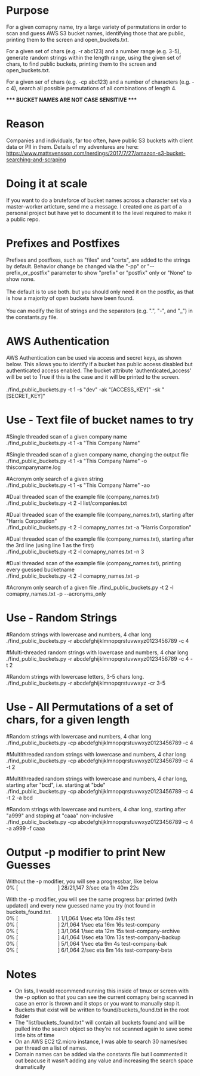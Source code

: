 # Purpose
For a given comapny name, try a large variety of permutations in order to scan and guess AWS S3 bucket names, identifying those that are public, printing them to the screen and open_buckets.txt.

For a given set of chars (e.g. -r abc123) and a number range (e.g. 3-5), generate random strings within the length range, using the given set of chars, to find public buckets, printing them to the screen and open_buckets.txt.

For a given ser of chars (e.g. -cp abc123) and a number of characters (e.g. -c 4), search all possible permutations of all combinations of length 4.

<b> *** BUCKET NAMES ARE NOT CASE SENSITIVE ***</b>

# Reason
Companies and individuals, far too often, have public S3 buckets with client data or PII in them.  Details of my adventures are here: https://www.mattsvensson.com/nerdings/2017/7/27/amazon-s3-bucket-searching-and-scraping

# Doing it at scale
If you want to do a bruteforce of bucket names across a character set via a master-worker articture, send me a message.  I created one as part of a personal project but have yet to document it to the level required to make it a public repo.

# Prefixes and Postfixes
Prefixes and postfixes, such as "files" and "certs", are added to the strings by default.  Behavior change be changed via the "-pp" or "--prefix_or_postfix" parameter to show "prefix" or "postfix" only or "None" to show none.<br><br>
The default is to use both. but you should only need it on the postfix, as that is how a majority of open buckets have been found.<br><br>
You can modify the list of strings and the separators (e.g. ".", "-", and "_") in the constants.py file.

# AWS Authentication
AWS Authentication can be used via access and secret keys, as shown below.  This allows you to identify if a bucket has public access disabled but authenticated access enabled.  The bucket attribute 'authenticated_access' will be set to True if this is the case and it will be printed to the screen.<br><br>
./find_public_buckets.py -t 1 -s "dev" -ak "[ACCESS_KEY]" -sk "[SECRET_KEY]"

# Use - Text file of bucket names to try

#Single threaded scan of a given company name<br>
./find_public_buckets.py -t 1 -s "This Company Name"

#Single threaded scan of a given company name, changing the output file<br>
./find_public_buckets.py -t 1 -s "This Company Name" -o thiscompanyname.log

#Acronym only search of a given string<br>
./find_public_buckets.py -t 1 -s "This Company Name" -ao

#Dual threaded scan of the example file (company_names.txt)<br>
./find_public_buckets.py -t 2 -l list/companies.txt

#Dual threaded scan of the example file (company_names.txt), starting after "Harris Corporation"<br>
./find_public_buckets.py -t 2 -l comapny_names.txt -a "Harris Corporation"

#Dual threaded scan of the example file (company_names.txt), starting after the 3rd line (using line 1 as the first)<br>
./find_public_buckets.py -t 2 -l comapny_names.txt -n 3

#Dual threaded scan of the example file (company_names.txt), printing every guessed bucketname <br>
./find_public_buckets.py -t 2 -l comapny_names.txt -p

#Acronym only search of a given file
./find_public_buckets.py -t 2 -l comapny_names.txt -p --acronyms_only

# Use - Random Strings
#Random strings with lowercase and numbers, 4 char long <br>
./find_public_buckets.py -r abcdefghijklmnopqrstuvwxyz0123456789 -c 4

#Multi-threaded random strings with lowercase and numbers, 4 char long <br>
./find_public_buckets.py -r abcdefghijklmnopqrstuvwxyz0123456789 -c 4 -t 2

#Random strings with lowercase letters, 3-5 chars long. <br>
./find_public_buckets.py -r abcdefghijklmnopqrstuvwxyz -cr 3-5

# Use - All Permutations of a set of chars, for a given length
#Random strings with lowercase and numbers, 4 char long <br>
./find_public_buckets.py -cp abcdefghijklmnopqrstuvwxyz0123456789 -c 4

#Multithreaded random strings with lowercase and numbers, 4 char long <br>
./find_public_buckets.py -cp abcdefghijklmnopqrstuvwxyz0123456789 -c 4 -t 2

#Multithreaded random strings with lowercase and numbers, 4 char long, starting after "bcd", i.e. starting at "bde" <br>
./find_public_buckets.py -cp abcdefghijklmnopqrstuvwxyz0123456789 -c 4 -t 2 -a bcd

#Random strings with lowercase and numbers, 4 char long, starting after "a999" and stoping at "caaa" non-inclusive<br>
./find_public_buckets.py -cp abcdefghijklmnopqrstuvwxyz0123456789 -c 4 -a a999 -f caaa

# Output -p modifier to print New Guesses
Without the -p modifier, you will see a progressbar, like below<br>
  0% [&nbsp;&nbsp;&nbsp;&nbsp;&nbsp;&nbsp;&nbsp;&nbsp;&nbsp;&nbsp;&nbsp;&nbsp;&nbsp;&nbsp;&nbsp;&nbsp;&nbsp;&nbsp;&nbsp;&nbsp;&nbsp;&nbsp;&nbsp;&nbsp;&nbsp;&nbsp;&nbsp;] 28/21,147   3/sec   eta 1h 40m 22s

With the -p modifier, you will see the same progress bar printed (with updated) and every new guessed name you try (not found in buckets_found.txt.<br>
  0% [&nbsp;&nbsp;&nbsp;&nbsp;&nbsp;&nbsp;&nbsp;&nbsp;&nbsp;&nbsp;&nbsp;&nbsp;&nbsp;&nbsp;&nbsp;&nbsp;&nbsp;&nbsp;&nbsp;&nbsp;&nbsp;&nbsp;&nbsp;&nbsp;&nbsp;&nbsp;&nbsp;] 1/1,064   1/sec   eta 10m 49s     test<br>
  0% [&nbsp;&nbsp;&nbsp;&nbsp;&nbsp;&nbsp;&nbsp;&nbsp;&nbsp;&nbsp;&nbsp;&nbsp;&nbsp;&nbsp;&nbsp;&nbsp;&nbsp;&nbsp;&nbsp;&nbsp;&nbsp;&nbsp;&nbsp;&nbsp;&nbsp;&nbsp;&nbsp;] 2/1,064   1/sec   eta 16m 16s     test-company<br>
  0% [&nbsp;&nbsp;&nbsp;&nbsp;&nbsp;&nbsp;&nbsp;&nbsp;&nbsp;&nbsp;&nbsp;&nbsp;&nbsp;&nbsp;&nbsp;&nbsp;&nbsp;&nbsp;&nbsp;&nbsp;&nbsp;&nbsp;&nbsp;&nbsp;&nbsp;&nbsp;&nbsp;] 3/1,064   1/sec   eta 12m 15s     test-company-archive<br>
  0% [&nbsp;&nbsp;&nbsp;&nbsp;&nbsp;&nbsp;&nbsp;&nbsp;&nbsp;&nbsp;&nbsp;&nbsp;&nbsp;&nbsp;&nbsp;&nbsp;&nbsp;&nbsp;&nbsp;&nbsp;&nbsp;&nbsp;&nbsp;&nbsp;&nbsp;&nbsp;&nbsp;] 4/1,064   1/sec   eta 10m 13s     test-company-backup<br>
  0% [&nbsp;&nbsp;&nbsp;&nbsp;&nbsp;&nbsp;&nbsp;&nbsp;&nbsp;&nbsp;&nbsp;&nbsp;&nbsp;&nbsp;&nbsp;&nbsp;&nbsp;&nbsp;&nbsp;&nbsp;&nbsp;&nbsp;&nbsp;&nbsp;&nbsp;&nbsp;&nbsp;] 5/1,064   1/sec   eta 9m 4s     test-company-bak<br>
  0% [&nbsp;&nbsp;&nbsp;&nbsp;&nbsp;&nbsp;&nbsp;&nbsp;&nbsp;&nbsp;&nbsp;&nbsp;&nbsp;&nbsp;&nbsp;&nbsp;&nbsp;&nbsp;&nbsp;&nbsp;&nbsp;&nbsp;&nbsp;&nbsp;&nbsp;&nbsp;&nbsp;] 6/1,064   2/sec   eta 8m 14s     test-company-beta<br>

# Notes
- On lists, I would recommend running this inside of tmux or screen with the -p option so that you can see the current comapny being scanned in case an error is thrown and it stops or you want to manually stop it.
- Buckets that exist will be written to found/buckets_found.txt in the root folder
- The "list/buckets_found.txt" will contain all buckets found and will be pulled into the search object so they're not scanned again to save some little bits of time
- On an AWS EC2 t2.micro instance, I was able to search 30 names/sec per thread on a list of names.
- Domain names can be added via the constants file but I commented it out beacuse it wasn't adding any value and increasing the search space dramatically
